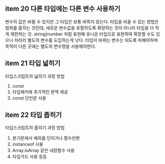 ## item 20 다른 타입에는 다른 변수 사용하기
변수의 값은 바뀔 수 있지만 그 타입은 보통 바뀌지 않는다. 타입을 바꿀 수 있는 방법은 범위를 좁히는 것인데, 새로운 변수값을 포함하도록 확장하는 것이 아니라 타입을 더 작게 제한하는 것.
string|number 처럼 표현해 유니온 타입으로 표현하여 확장할 수도 있으나 차라리 별도의 변수를 도입하는게 낫다.
타입이 바뀌는 변수는 되도록 피해야하며 목적이 다른 곳에는 별도의 변수명을 사용해야한다.

## item 21 타입 넓히기
타입스크립트의 넓히기 과정 방법
1. const
2. 타입체커에 추가적인 문맥 제공
3. const 단언문 사용
## item 22 타입 좁히기
타입스크립트의 좁히기 과정 방법
1. 분기문에서 예외를 던지거나 함수반환
2. instanceof 사용
3. Array.isArray 같은 내장함수 사용
4. 타입가드 사용
등등
